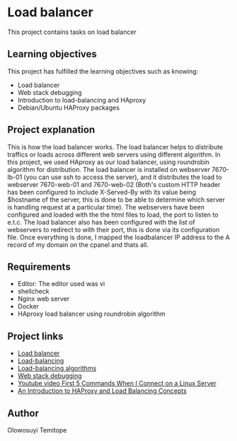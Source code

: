# Load balancer
This project contains tasks on load balancer

## Learning objectives
This project has fulfilled the learning objectives such as knowing:
* Load balancer
* Web stack debugging
* Introduction to load-balancing and HAproxy
* Debian/Ubuntu HAProxy packages
## Project explanation
This is how the load balancer works. The load balancer helps to distribute traffics or loads across different web servers using different algorithm. In this project, we used HAproxy as our load balancer, using roundrobin algorithm for distribution. The load balancer is installed on webserver 7670-lb-01 (you can use ssh to access the server), and it distributes the load to webserver 7670-web-01 and 7670-web-02 (Both's custom HTTP header has been configured to include X-Served-By with its value being $hostname of the server, this is done to be able to determine which server is handling request at a particular time). The webservers have been configured and loaded with the the html files to load, the port to listen to e.t.c. The load balancer also has been configured with the list of webservers to redirect to with their port, this is done via its configuration file. Once everything is done, I mapped the loadbalancer IP address to the A record of my domain on the cpanel and thats all.
## Requirements
* Editor: The editor used was vi
* shellcheck
* Nginx web server
* Docker
* HAproxy load balancer using roundrobin algorithm
## Project links
* [Load balancer](https://intranet.alxswe.com/concepts/46)
* [Load-balancing](https://www.thegeekstuff.com/2016/01/load-balancer-intro/)
* [Load-balancing algorithms](https://community.f5.com/t5/technical-articles/intro-to-load-balancing-for-developers-the-algorithms/ta-p/273759)
* [Web stack debugging](https://intranet.alxswe.com/concepts/68)
* [Youtube video First 5 Commands When I Connect on a Linux Server](https://www.youtube.com/watch?v=1_gqlbADaAw&feature=youtu.be)
* [An Introduction to HAProxy and Load Balancing Concepts](https://www.digitalocean.com/community/tutorials/an-introduction-to-haproxy-and-load-balancing-concepts)
## Author
Olowosuyi Temitope
